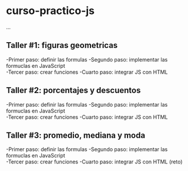 # curso-practico-js


...


## Taller #1: figuras geometricas

-Primer paso: definir las formulas
-Segundo paso: implementar las formuclas en JavaScript  
-Tercer paso: crear funciones
-Cuarto paso: integrar JS con HTML

## Taller #2: porcentajes y descuentos

-Primer paso: definir las formulas
-Segundo paso: implementar las formuclas en JavaScript  
-Tercer paso: crear funciones
-Cuarto paso: integrar JS con HTML



## Taller #3: promedio, mediana y moda

-Primer paso: definir las formulas
-Segundo paso: implementar las formuclas en JavaScript  
-Tercer paso: crear funciones
-Cuarto paso: integrar JS con HTML (reto)



 